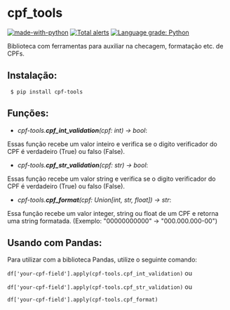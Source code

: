 # cpf_tools

[![made-with-python](https://img.shields.io/badge/Made%20with-Python-1f425f.svg?style=flat-square)](https://www.python.org/)
[![Total alerts](https://img.shields.io/lgtm/alerts/g/BrunoASNascimento/cpf_tools.svg?logo=lgtm&logoWidth=18&style=flat-square)](https://lgtm.com/projects/g/BrunoASNascimento/cpf_tools/alerts/)
[![Language grade: Python](https://img.shields.io/lgtm/grade/python/g/BrunoASNascimento/cpf_tools.svg?logo=lgtm&logoWidth=18&style=flat-square)](https://lgtm.com/projects/g/BrunoASNascimento/cpf_tools/context:python)

Biblioteca com ferramentas para auxiliar na checagem, formatação etc. de CPFs.

## Instalação:

` $ pip install cpf-tools`

## Funções:

- _cpf-tools.**cpf_int_validation**(cpf: int) -> bool_:

Essas função recebe um valor inteiro e verifica se o digito verificador do CPF é verdadeiro (True) ou falso (False).

- _cpf-tools.**cpf_str_validation**(cpf: str) -> bool_:

Essas função recebe um valor string e verifica se o digito verificador do CPF é verdadeiro (True) ou falso (False).

- _cpf-tools.**cpf_format**(cpf: Union[int, str, float]) -> str_:

Essa função recebe um valor integer, string ou float de um CPF e retorna uma string formatada.
(Exemplo: "00000000000" -> "000.000.000-00")

## Usando com Pandas:

Para utilizar com a biblioteca Pandas, utilize o seguinte comando:

`df['your-cpf-field'].apply(cpf-tools.cpf_int_validation)` ou

`df['your-cpf-field'].apply(cpf-tools.cpf_str_validation)` ou

`df['your-cpf-field'].apply(cpf-tools.cpf_format)`
